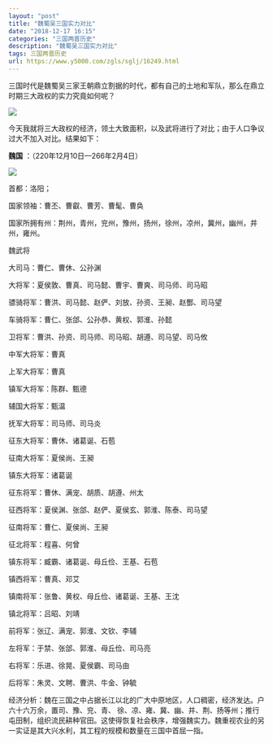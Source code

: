 ```yaml
---
layout: "post"
title: "魏蜀吴三国实力对比"
date: "2018-12-17 16:15"
categories: "三国两晋历史"
description: "魏蜀吴三国实力对比"
tags: 三国两晋历史
url: https://www.y5000.com/zgls/sglj/16249.html
---
```






三国时代是魏蜀吴三家王朝鼎立割据的时代，都有自己的土地和军队，那么在鼎立时期三大政权的实力究竟如何呢？

![](https://img.y5000.com/uploads/allimg/170308/10430Q158-0.jpg)

今天我就将三大政权的经济，领土大致面积，以及武将进行了对比；由于人口争议过大不加入对比。结果如下：

**魏国** ：（220年12月10日—266年2月4日）

![](https://img.y5000.com/uploads/allimg/170308/10430U040-1.jpg)

首都：洛阳；

国家领袖：曹丕、曹叡、曹芳、曹髦、曹奂

国家所拥有州：荆州，青州，兖州，豫州，扬州，徐州，凉州，冀州，幽州，并州，雍州。

魏武将

大司马：曹仁、曹休、公孙渊

大将军：夏侯敦、曹真、司马懿、曹宇、曹爽、司马师、司马昭

骠骑将军：曹洪、司马懿、赵俨、刘放、孙资、王昶、赵酆、司马望

车骑将军：曹仁、张郃、公孙恭、黄权、郭淮、孙懿

卫将军：曹洪、孙资、司马师、司马昭、胡遵、司马望、司马攸

中军大将军：曹真

上军大将军：曹真

镇军大将军：陈群、甄德

辅国大将军：甄温

抚军大将军：司马师、司马炎

征东大将军：曹休、诸葛诞、石苞

征南大将军：夏侯尚、王昶

镇东大将军：诸葛诞

征东将军：曹休、满宠、胡质、胡遵、州太

征西将军：夏侯渊、张郃、赵俨、夏侯玄、郭淮、陈泰、司马望

征南将军：曹仁、夏侯尚、王昶

征北将军：程喜、何曾

镇东将军：臧霸、诸葛诞、母丘俭、王基、石苞

镇西将军：曹真、邓艾

镇南将军：张鲁、黄权、母丘俭、诸葛诞、王基、王沈

镇北将军：吕昭、刘靖

前将军：张辽、满宠、郭淮、文钦、李辅

左将军：于禁、张郃、郭淮、母丘俭、司马亮

右将军：乐进、徐晃、夏侯霸、司马由

后将军：朱灵、文聘、曹洪、牛金、钟毓

经济分析：魏在三国之中占据长江以北的广大中原地区，人口稠密，经济发达。户六十六万余，置司、豫、兖、青、
徐、凉、雍、冀、幽、并、荆、扬等州；推行屯田制，组织流民耕种官田。这使得恢复社会秩序，增强魏实力。魏重视农业的另一实证是其大兴水利，其工程的规模和数量在三国中首屈一指。
